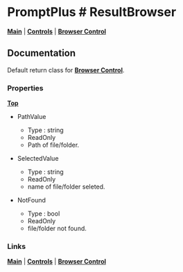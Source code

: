 # PromptPlus # ResultBrowser
[**Main**](index.md#help) | 
[**Controls**](index.md#apis) |
[**Browser Control**](browser)

## Documentation
Default return class for [**Browser Control**](browser).

### Properties
[**Top**](#promptplus--resultbrowser)

- PathValue
	- Type : string
	- ReadOnly
	- Path of file/folder.

- SelectedValue 
	- Type : string
	- ReadOnly
	- name of file/folder seleted.

- NotFound 
	- Type : bool
	- ReadOnly
	- file/folder not found.

### Links

[**Main**](index.md#help) | 
[**Controls**](index.md#apis) |
[**Browser Control**](browser)
